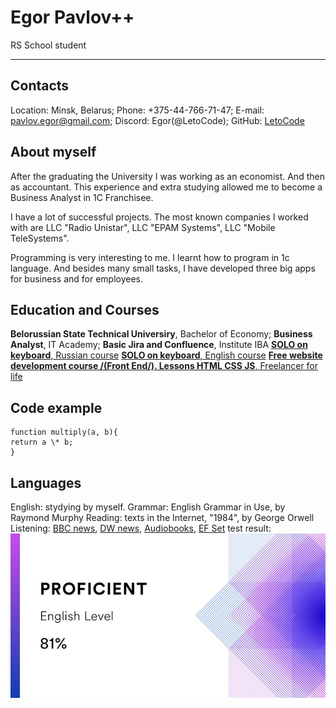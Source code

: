 # Egor Pavlov++

RS School student

---

## Contacts

Location: Minsk, Belarus;
Phone: +375-44-766-71-47;
E-mail: pavlov.egor@gmail.com;
Discord: Egor(@LetoCode);
GitHub: [LetoCode](https://github.com/LetoCode)

## About myself

After the graduating the University I was working as an economist. And then as accountant.
This experience and extra studying allowed me to become a Business Analyst in 1C Franchisee.

I have a lot of successful projects.
The most known companies I worked with are LLC "Radio Unistar", LLC "EPAM Systems", LLC "Mobile TeleSystems".

Programming is very interesting to me. I learnt how to program in 1c language. And besides many small tasks, I have developed three big apps for business and for employees.

## Education and Courses

**Belorussian State Technical Universiry**, Bachelor of Economy;
**Business Analyst**, IT Academy;
**Basic Jira and Confluence**, Institute IBA
[**SOLO on keyboard**, Russian course](https://solo.nabiraem.ru/study/rus)
[**SOLO on keyboard**, English course](https://solo.nabiraem.ru/study/eng)
[**Free website development course /(Front End/). Lessons HTML CSS JS**, Freelanсer for life](https://www.youtube.com/playlist?list=PLM6XATa8CAG4F9nAIYNS5oAiPotxwLFIr)

## Code example

```JS
function multiply(a, b){
return a \* b;
}

```

## Languages

English: stydying by myself.
Grammar: English Grammar in Use, by Raymond Murphy
Reading: texts in the Internet, "1984", by George Orwell
Listening: [BBC news](https://www.youtube.com/c/BBCNews), [DW news](https://www.youtube.com/c/dwnews), [Audiobooks](https://english-e-reader.net/),
[EF Set](https://www.efset.org/) test result:
![test result](/img/eng_ef_set.jpg)
